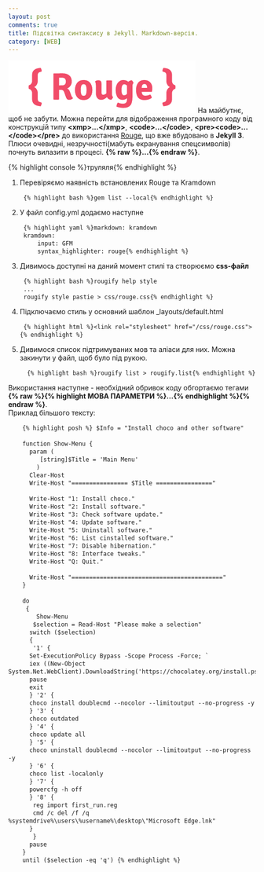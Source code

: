 ```yaml
---
layout: post
comments: true
title: Підсвітка синтаксису в Jekyll. Markdown-версія.
category: [WEB]
---
```

![Rouge logo](/media/rouge.png?style=head)
На майбутнє, щоб не забути. Можна перейти для відображення програмного коду від конструкцій типу **&lt;xmp&gt;...&lt;/xmp&gt;**, **&lt;code&gt;...&lt;/code&gt;**, **&lt;pre&gt;&lt;code&gt;...&lt;/code&gt;&lt;/pre&gt;** до використання [Rouge](http://rouge.jneen.net/ "Rouge. Офіційний портал."), що вже вбудовано в **Jekyll 3**. <!--more-->Плюси очевидні, незручності(мабуть екранування спецсимволів) почнуть вилазити в процесі.  **&#123;% rаw %&#125;...&#123;% endrаw %&#125;**.

{% highlight console %}труляля{% endhighlight %}


1. Перевіряємо наявність встановлених Rouge та Kramdown

        {% highlight bash %}gem list --local{% endhighlight %}

2. У файл <path>config.yml</path> додаємо наступне

        {% highlight yaml %}markdown: kramdown
        kramdown:
            input: GFM
            syntax_highlighter: rouge{% endhighlight %}

3. Дивимось доступні на даний момент стилі та створюємо **css-файл**

        {% highlight bash %}rougify help style
        ...
        rougify style pastie > css/rouge.css{% endhighlight %}

4. Підключаємо стиль у основний шаблон <path>_layouts/default.html</path>

        {% highlight html %}<link rel="stylesheet" href="/css/rouge.css">{% endhighlight %}

5. Дивимося список підтримуваних мов та аліаси для них. Можна закинути у файл, щоб було під рукою.

         {% highlight bash %}rougify list > rougify.list{% endhighlight %}

Використання наступне - необхідний обривок коду обгортаємо тегами **{% raw %}{% highlight МОВА ПАРАМЕТРИ %}...{% endhighlight %}{% endraw %}**.  
Приклад більшого тексту:

        {% highlight posh %} $Info = "Install choco and other software"
        
        function Show-Menu {
          param (
             [string]$Title = 'Main Menu'
            )
          Clear-Host
          Write-Host "================ $Title ================"
        
          Write-Host "1: Install choco."
          Write-Host "2: Install software."
          Write-Host "3: Check software update."
          Write-Host "4: Update software."
          Write-Host "5: Uninstall software."
          Write-Host "6: List cinstalled software."
          Write-Host "7: Disable hibernation."
          Write-Host "8: Interface tweaks."
          Write-Host "Q: Quit."
        
          Write-Host "==========================================="
        }
        
        do
         {
            Show-Menu
           $selection = Read-Host "Please make a selection"
          switch ($selection)
          {
           '1' {
          Set-ExecutionPolicy Bypass -Scope Process -Force; `
          iex ((New-Object System.Net.WebClient).DownloadString('https://chocolatey.org/install.ps1'))
          pause
          exit
          } '2' {
          choco install doublecmd --nocolor --limitoutput --no-progress -y
          } '3' {
          choco outdated
          } '4' {
          choco update all
          } '5' {
          choco uninstall doublecmd --nocolor --limitoutput --no-progress -y
          } '6' {
          choco list -localonly
          } '7' {
          powercfg -h off
          } '8' {
           reg import first_run.reg
	       cmd /c del /f /q %systemdrive%\users\%username%\desktop\"Microsoft Edge.lnk"
          }
           }
          pause
        }
        until ($selection -eq 'q') {% endhighlight %}

